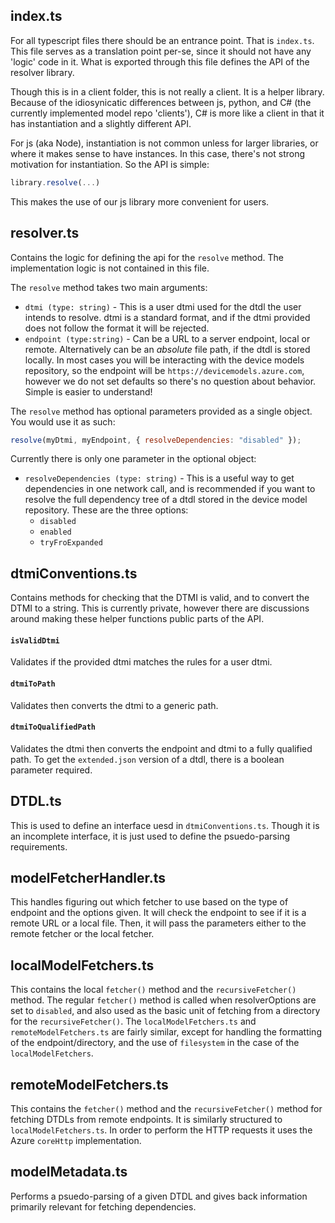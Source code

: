 ## index.ts

For all typescript files there should be an entrance point. That is `index.ts`. This file serves as a translation point per-se, since it should not have any 'logic' code in it. What is exported through this file defines the API of the resolver library.

Though this is in a client folder, this is not really a client. It is a helper library. Because of the idiosynicatic differences between js, python, and C# (the currently implemented model repo 'clients'), C# is more like a client in that it has instantiation and a slightly different API.

For js (aka Node), instantiation is not common unless for larger libraries, or where it makes sense to have instances. In this case, there's not strong motivation for instantiation. So the API is simple:

```js
library.resolve(...)
```

This makes the use of our js library more convenient for users.

## resolver.ts

Contains the logic for defining the api for the `resolve` method. The implementation logic is not contained in this file.

The `resolve` method takes two main arguments:

- `dtmi (type: string)` - This is a user dtmi used for the dtdl the user intends to resolve. dtmi is a standard format, and if the dtmi provided does not follow the format it will be rejected.
- `endpoint (type:string)` - Can be a URL to a server endpoint, local or remote. Alternatively can be an _absolute_ file path, if the dtdl is stored locally. In most cases you will be interacting with the device models repository, so the endpoint will be `https://devicemodels.azure.com`, however we do not set defaults so there's no question about behavior. Simple is easier to understand!

The `resolve` method has optional parameters provided as a single object. You would use it as such:

```js
resolve(myDtmi, myEndpoint, { resolveDependencies: "disabled" });
```

Currently there is only one parameter in the optional object:

- `resolveDependencies (type: string)` - This is a useful way to get dependencies in one network call, and is recommended if you want to resolve the full dependency tree of a dtdl stored in the device model repository. These are the three options:
  - `disabled`
  - `enabled`
  - `tryFroExpanded`

## dtmiConventions.ts

Contains methods for checking that the DTMI is valid, and to convert the DTMI to a string. This is currently private, however there are discussions around making these helper functions public parts of the API.

#### `isValidDtmi`

Validates if the provided dtmi matches the rules for a user dtmi.

#### `dtmiToPath`

Validates then converts the dtmi to a generic path.

#### `dtmiToQualifiedPath`

Validates the dtmi then converts the endpoint and dtmi to a fully qualified path. To get the `extended.json` version of a dtdl, there is a boolean parameter required.

## DTDL.ts

This is used to define an interface uesd in `dtmiConventions.ts`. Though it is an incomplete interface, it is just used to define the psuedo-parsing requirements.

## modelFetcherHandler.ts

This handles figuring out which fetcher to use based on the type of endpoint and the options given. It will check the endpoint to see if it is a remote URL or a local file. Then, it will pass the parameters either to the remote fetcher or the local fetcher.

## localModelFetchers.ts

This contains the local `fetcher()` method and the `recursiveFetcher()` method. The regular `fetcher()` method is called when resolverOptions are set to `disabled`, and also used as the basic unit of fetching from a directory for the `recursiveFetcher()`. The `localModelFetchers.ts` and `remoteModelFetchers.ts` are fairly similar, except for handling the formatting of the endpoint/directory, and the use of `filesystem` in the case of the `localModelFetchers`.

## remoteModelFetchers.ts

This contains the `fetcher()` method and the `recursiveFetcher()` method for fetching DTDLs from remote endpoints. It is similarly structured to `localModelFetchers.ts`. In order to perform the HTTP requests it uses the Azure `coreHttp` implementation.

## modelMetadata.ts

Performs a psuedo-parsing of a given DTDL and gives back information primarily relevant for fetching dependencies.
